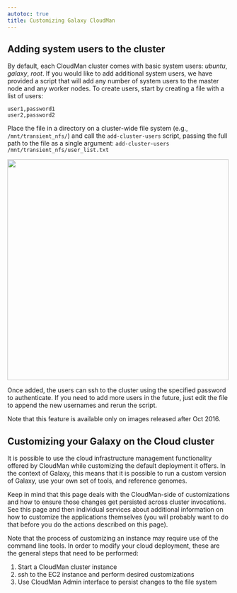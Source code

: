 ```yaml
---
autotoc: true
title: Customizing Galaxy CloudMan
---
```

## Adding system users to the cluster

By default, each CloudMan cluster comes with basic system users: *ubuntu*,
*galaxy*, *root*. If you would like to add additional system users, we have
provided a script that will add any number of system users to the master node
and any worker nodes. To create users, start by creating a file with a list of
users:

```
user1,password1
user2,password2
```

Place the file in a directory on a cluster-wide file system (e.g.,
`/mnt/transient_nfs/`) and call the `add-cluster-users` script, passing the
full path to the file as a single argument: `add-cluster-users
/mnt/transient_nfs/user_list.txt`

<div class='center'>
<a href='add-system-users.png'><img src="add-system-users.png" alt="" width=500 /></a>
</div>

Once added, the users can ssh to the cluster using the specified password to
authenticate. If you need to add more users in the future, just edit the file
to append the new usernames and rerun the script.

Note that this feature is available only on images released after Oct 2016.

## Customizing your Galaxy on the Cloud cluster

It is possible to use the cloud infrastructure management functionality offered by CloudMan while customizing the default deployment it offers. In the context of Galaxy, this means that it is possible to run a custom version of Galaxy, use your own set of tools, and reference genomes.

Keep in mind that this page deals with the CloudMan-side of customizations and how to ensure those changes get persisted across cluster invocations. See this page and then individual services about additional information on how to customize the applications themselves (you will probably want to do that before you do the actions described on this page).

Note that the process of customizing an instance may require use of the command line tools. In order to modify your cloud deployment, these are the general steps that need to be performed:

1. Start a CloudMan cluster instance
1. ssh to the EC2 instance and perform desired customizations
1. Use CloudMan Admin interface to persist changes to the file system
